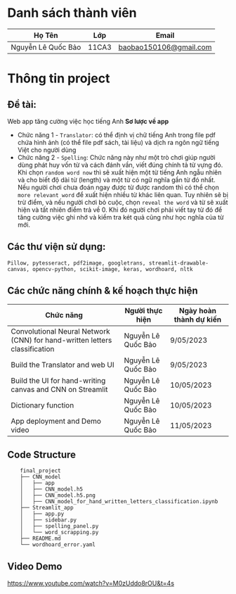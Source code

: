 # Danh sách thành viên
Họ Tên|Lớp|Email
-|-|-
Nguyễn Lê Quốc Bảo|11CA3|baobao150106@gmail.com

# Thông tin project
## Đề tài: 
Web app tăng cường việc học tiếng Anh
**Sơ lược về app**
- Chức năng 1 - `Translator`: có thể định vị chữ tiếng Anh trong file pdf chứa hình ảnh (có thể file pdf sách, tài liệu) và dịch ra ngôn ngữ tiếng Việt cho người dùng
- Chức năng 2 - `Spelling`: Chức năng này như một trò chơi giúp người dùng phát huy vốn từ và cách đánh vần, viết đúng chính tả từ vựng đó. Khi chọn `random word now` thì sẽ xuất hiện một từ tiếng Anh ngẫu nhiên và cho biết độ dài từ (length) và một từ có ngữ nghĩa gần từ đó nhất. Nếu người chơi chưa đoán ngay được từ được random thì có thể chọn `more relevant word` để xuất hiện nhiều từ khác liên quan. Tuy nhiên sẽ bị trừ điểm, và nếu người chơi bỏ cuộc, chọn `reveal the word` và từ sẽ xuất hiện và tất nhiên điểm trả về 0. Khi đó người chơi phải viết tay từ đó để tăng cường việc ghi nhớ và kiểm tra két quả cũng như học nghĩa của từ mới.

## Các thư viện sử dụng: 
`Pillow, pytesseract, pdf2image, googletrans, streamlit-drawable-canvas, opencv-python, scikit-image, keras, wordhoard, nltk`

## Các chức năng chính & kế hoạch thực hiện

Chức năng|Người thực hiện|Ngày hoàn thành dự kiến
-|-|-
Convolutional Neural Network (CNN) for hand-written letters classification|Nguyễn Lê Quốc Bảo|9/05/2023
Build the Translator and web UI|Nguyễn Lê Quốc Bảo|9/05/2023
Build the UI for hand-writing canvas and CNN on Streamlit|Nguyễn Lê Quốc Bảo|10/05/2023
Dictionary function|Nguyễn Lê Quốc Bảo|10/05/2023
App deployment and Demo video|Nguyễn Lê Quốc Bảo|11/05/2023

## Code Structure

        final_project
        ├── CNN_model
        │   ├── app
        │   ├── CNN_model.h5
        │   ├── CNN_model.h5.png
        │   ├── CNN_model_for_hand_written_letters_classification.ipynb
        ├── Streamlit_app
        │   ├── app.py
        │   ├── sidebar.py
        │   ├── spelling_panel.py
        │   └── word_scrapping.py
        ├── README.md
        └── wordhoard_error.yaml

## Video Demo
https://www.youtube.com/watch?v=M0zUddo8rOU&t=4s
